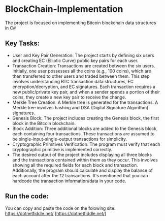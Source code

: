 # BlockChain-Implementation
The project is focused on implementing Bitcoin blockchain data structures in C#
## Key Tasks:
- User and Key Pair Generation: The project starts by defining six users and creating EC (Elliptic Curve) public key pairs for each user.
- Transaction Creation: Transactions are created between the six users. Initially, one user possesses all the coins (e.g., 100 coins), which are then transferred to other users and traded between them. This step involves understanding BTC transaction data structures, EC encryption/decryption, and EC signatures. Each transaction requires a new public/private key pair, and when a sender spends a portion of their coins, they create a new key pair to receive the change.
- Merkle Tree Creation: A Merkle tree is generated for the transactions. A Merkle tree involves hashing and DSA (Digital Signature Algorithm) signatures.
- Genesis Block: The project includes creating the Genesis block, the first block in the Bitcoin blockchain.
- Block Addition: Three additional blocks are added to the Genesis block, each containing four transactions. These transactions are assumed to be single-input-single-output transactions for simplicity.
- Cryptographic Primitives Verification: The program must verify that each cryptographic primitive is implemented correctly.
- The desired output of the project includes displaying all three blocks and the transactions contained within them as they occur. This involves showing all the required fields for each block and transaction. Additionally, the program should calculate and display the balance of each account after the 12 transactions. It's mentioned that you can hardcode the transaction information/data in your code.

## Run the code:
You can copy and paste the code on the folowing site:
https://dotnetfiddle.net/
[https://dotnetfiddle.net/]
